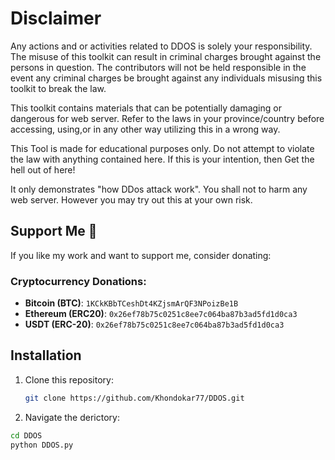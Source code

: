 #       Disclaimer

Any actions and or activities related to DDOS is solely your responsibility. The misuse of this toolkit can result in criminal charges brought against the persons in question. The contributors will not be held responsible in the event any criminal charges be brought against any individuals misusing this toolkit to break the law.

This toolkit contains materials that can be potentially damaging or dangerous for web server. Refer to the laws in your province/country before accessing, using,or in any other way utilizing this in a wrong way.

This Tool is made for educational purposes only. Do not attempt to violate the law with anything contained here. If this is your intention, then Get the hell out of here!

It only demonstrates "how DDos attack work". You shall not to harm any web server. However you may try out this at your own risk.

## Support Me 💖

If you like my work and want to support me, consider donating:

### Cryptocurrency Donations:
- **Bitcoin (BTC)**: `1KCkKBbTCeshDt4KZjsmArQF3NPoizBe1B`
- **Ethereum (ERC20)**: `0x26ef78b75c0251c8ee7c064ba87b3ad5fd1d0ca3`
- **USDT (ERC-20)**: `0x26ef78b75c0251c8ee7c064ba87b3ad5fd1d0ca3`


## Installation
1. Clone this repository:
   ```bash
   git clone https://github.com/Khondokar77/DDOS.git

2. Navigate the derictory:
```bash
cd DDOS
python DDOS.py
